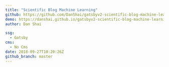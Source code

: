 ```yaml
---
title: "Scientific Blog Machine Learning"
github: https://github.com/DanShai/gatsbyv2-scientific-blog-machine-learning
demo: https://danshai.github.io/gatsbyv2-scientific-blog-machine-learning/
author: Dan Shai

ssg:
  - Gatsby
cms:
  - No Cms
date: 2018-09-27T10:20:26Z
github_branch: master
---
```


